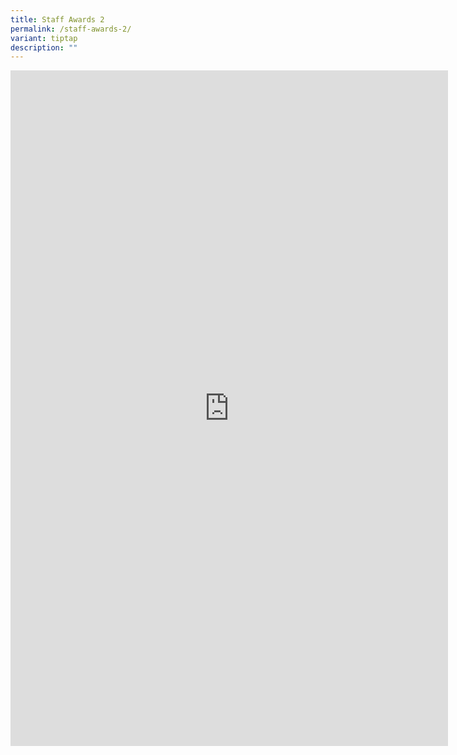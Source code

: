 ```yaml
---
title: Staff Awards 2
permalink: /staff-awards-2/
variant: tiptap
description: ""
---
```

<div class="iframe-wrapper">
<iframe height="1081" width="700" allowfullscreen="true" frameborder="0" src="https://docs.google.com/presentation/d/e/2PACX-1vRt87n-eFEbtOlGdqEuryEhyUyc8j54cyViP0ozkHmCjqunkS8SfgJCmKxEPvkST1U326L7YD7i0OXx/embed?start=true&amp;loop=true&amp;delayms=7500"></iframe>
</div>
<p></p>